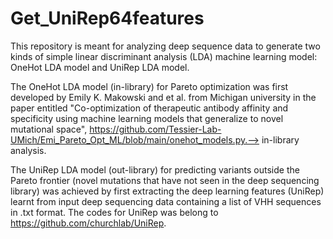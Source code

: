 # Get_UniRep64features
This repository is meant for analyzing deep sequence data to generate two kinds of simple linear discriminant analysis (LDA) machine learning model: OneHot LDA model and UniRep LDA model.

The OneHot LDA model (in-library) for Pareto optimization was first developed by  Emily K. Makowski and et al. from Michigan university in the paper entitled "Co-optimization of therapeutic antibody affinity and specificity using machine learning models that generalize to novel mutational space", https://github.com/Tessier-Lab-UMich/Emi_Pareto_Opt_ML/blob/main/onehot_models.py.--> in-library analysis.

The UniRep LDA model (out-library) for predicting variants outside the Pareto frontier (novel mutations that have not seen in the deep sequencing library) was achieved by first extracting the deep learning features (UniRep) learnt from input deep sequencing data containing a list of VHH sequences in .txt format. The codes for UniRep was belong to https://github.com/churchlab/UniRep.

